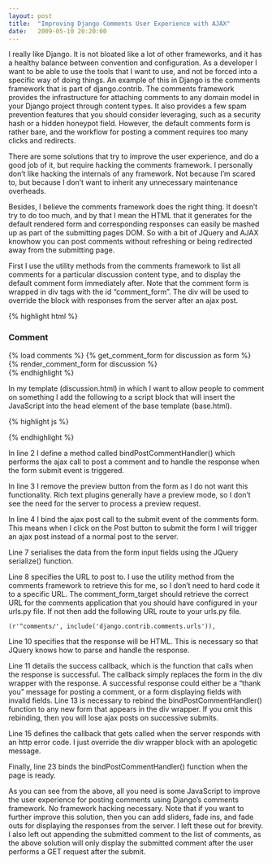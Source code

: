 ```yaml
---
layout: post
title:  "Improving Django Comments User Experience with AJAX"
date:   2009-05-10 20:20:00
---
```


I really like Django. It is not bloated like a lot of other frameworks, and it has a healthy balance between convention and configuration. As a developer I want to be able to use the tools that I want to use, and not be forced into a specific way of doing things. An example of this in Django is the comments framework that is part of django.contrib. The comments framework provides the infrastructure for attaching comments to any domain model in your Django project through content types. It also provides a few spam prevention features that you should consider leveraging, such as a security hash or a hidden honeypot field. However, the default comments form is rather bare, and the workflow for posting a comment requires too many clicks and redirects.

There are some solutions that try to improve the user experience, and do a good job of it, but require hacking the comments framework. I personally don’t like hacking the internals of any framework. Not because I’m scared to, but because I don’t want to inherit any unnecessary maintenance overheads.

Besides, I believe the comments framework does the right thing. It doesn’t try to do too much, and by that I mean the HTML that it generates for the default rendered form and corresponding responses can easily be mashed up as part of the submitting pages DOM. So with a bit of JQuery and AJAX knowhow you can post comments without refreshing or being redirected away from the submitting page.

First I use the utility methods from the comments framework to list all comments for a particular discussion content type, and to display the default comment form immediately after. Note that the comment form is wrapped in div tags with the id “comment_form”. The div will be used to override the block with responses from the server after an ajax post.

{% highlight html %}
<h3>Comment</h3>
    {% load comments %}
    {% get_comment_form for discussion as form %}
    <div id="comment_form">
    {% render_comment_form for discussion %}
</div>
{% endhighlight %}

In my template (discussion.html) in which I want to allow people to comment on something I add the following to a script block that will insert the JavaScript into the head element of the base template (base.html).

{% highlight js %}
<script type="text/javascript" charset="utf-8">
function bindPostCommentHandler() {
    $('#comment_form form input.submit-preview').remove();
    $('#comment_form form').submit(function() {
        $.ajax({
            type: "POST",
            data: $('#comment_form form').serialize(),
            url: "{% comment_form_target %}",
            cache: false,
            dataType: "html",
            success: function(html, textStatus) {
                $('#comment_form form').replaceWith(html);
                bindPostCommentHandler();
            },
            error: function (XMLHttpRequest, textStatus, errorThrown) {
                $('#comment_form form').replaceWith('Your comment was unable to be posted at this time.  We apologise for the inconvenience.');
            }
        });
        return false;
    });
}

$(document).ready(function() {
    bindPostCommentHandler();
});
</script>
{% endhighlight %}

In line 2 I define a method called bindPostCommentHandler() which performs the ajax call to post a comment and to handle the response when the form submit event is triggered.

In line 3 I remove the preview button from the form as I do not want this functionality. Rich text plugins generally have a preview mode, so I don’t see the need for the server to process a preview request.

In line 4 I bind the ajax post call to the submit event of the comments form. This means when I click on the Post button to submit the form I will trigger an ajax post instead of a normal post to the server.

Line 7 serialises the data from the form input fields using the JQuery serialize() function.

Line 8 specifies the URL to post to. I use the utility method from the comments framework to retrieve this for me, so I don’t need to hard code it to a specific URL. The comment_form_target should retrieve the correct URL for the comments application that you should have configured in your urls.py file. If not then add the following URL route to your urls.py file.

    (r'^comments/', include('django.contrib.comments.urls')),
Line 10 specifies that the response will be HTML. This is necessary so that JQuery knows how to parse and handle the response.

Line 11 details the success callback, which is the function that calls when the response is successful. The callback simply replaces the form in the div wrapper with the response. A successful response could either be a “thank you” message for posting a comment, or a form displaying fields with invalid fields. Line 13 is necessary to rebind the bindPostCommentHandler() function to any new form that appears in the div wrapper. If you omit this rebinding, then you will lose ajax posts on successive submits.

Line 15 defines the callback that gets called when the server responds with an http error code. I just override the div wrapper block with an apologetic message.

Finally, line 23 binds the bindPostCommentHandler() function when the page is ready.

As you can see from the above, all you need is some JavaScript to improve the user experience for posting comments using Django’s comments framework. No framework hacking necessary. Note that if you want to further improve this solution, then you can add sliders, fade ins, and fade outs for displaying the responses from the server. I left these out for brevity. I also left out appending the submitted comment to the list of comments, as the above solution will only display the submitted comment after the user performs a GET request after the submit.

